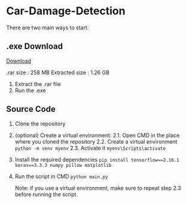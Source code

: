 # Car-Damage-Detection


There are two main ways to start:

## .exe Download
[Download](https://drive.google.com/file/d/1jVMXjaPIjDiKGLmXHK1imegfVEtSWm9V/view?usp=sharing)

.rar size      : 258  MB
Extracted size : 1.26 GB

1. Extract the .rar file
3. Run the .exe


## Source Code
1. Clone the repository
2. (optional) Create a virtual environment:
   2.1. Open CMD in the place where you cloned the repository
   2.2. Create a virtual environment
        `python -m venv myenv`
   2.3. Activate it
        `myenv\Scripts\activate`

4. Install the required dependencies
`pip install tensorflow==2.16.1 keras==3.3.3 numpy pillow matplotlib`

5. Run the script in CMD
   `python main.py`

   Note: if you use a virtual environment, make sure to repeat step 2.3 before running the script.
